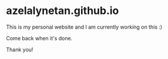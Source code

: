 # azelalynetan.github.io

This is my personal website and I am currently working on this :) 

Come back when it's done. 

Thank you!
